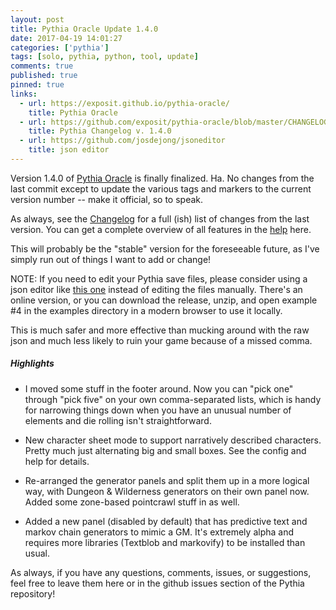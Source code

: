 ```yaml
---
layout: post
title: Pythia Oracle Update 1.4.0
date: 2017-04-19 14:01:27
categories: ['pythia']
tags: [solo, pythia, python, tool, update]
comments: true
published: true
pinned: true
links:
  - url: https://exposit.github.io/pythia-oracle/
    title: Pythia Oracle
  - url: https://github.com/exposit/pythia-oracle/blob/master/CHANGELOG.md
    title: Pythia Changelog v. 1.4.0
  - url: https://github.com/josdejong/jsoneditor
    title: json editor
---
```


Version 1.4.0 of [Pythia Oracle](https://exposit.github.io/pythia-oracle/) is finally finalized. Ha. No changes from the last commit except to update the various tags and markers to the current version number -- make it official, so to speak.

As always, see the [Changelog](https://github.com/exposit/pythia-oracle/blob/master/CHANGELOG.md) for a full (ish) list of changes from the last version. You can get a complete overview of all features in the [help](https://github.com/exposit/pythia-oracle/blob/master/HELP.md) here.

This will probably be the "stable" version for the foreseeable future, as I've simply run out of things I want to add or change!

<!--more-->

NOTE: If you need to edit your Pythia save files, please consider using a json editor like [this one](https://github.com/josdejong/jsoneditor) instead of editing the files manually. There's an online version, or you can download the release, unzip, and open example #4 in the examples directory in a modern browser to use it locally.

This is much safer and more effective than mucking around with the raw json and much less likely to ruin your game because of a missed comma.

##### Highlights

* I moved some stuff in the footer around. Now you can "pick one" through "pick five" on your own comma-separated lists, which is handy for narrowing things down when you have an unusual number of elements and die rolling isn't straightforward.

* New character sheet mode to support narratively described characters. Pretty much just alternating big and small boxes. See the config and help for details.

* Re-arranged the generator panels and split them up in a more logical way, with Dungeon & Wilderness generators on their own panel now. Added some zone-based pointcrawl stuff in as well.

* Added a new panel (disabled by default) that has predictive text and markov chain generators to mimic a GM. It's extremely alpha and requires more libraries (Textblob and markovify) to be installed than usual.

As always, if you have any questions, comments, issues, or suggestions, feel free to leave them here or in the github issues section of the Pythia repository!
